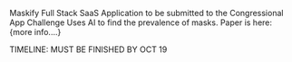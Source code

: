Maskify Full Stack SaaS Application to be submitted to the Congressional App Challenge
Uses AI to find the prevalence of masks.
Paper is here:
{more info....}

TIMELINE:
MUST BE FINISHED BY OCT 19
